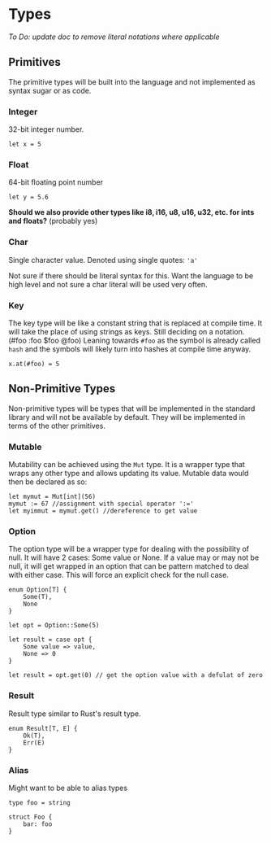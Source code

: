 # Types

*To Do: update doc to remove literal notations where applicable*

## Primitives
The primitive types will be built into the language and not implemented as syntax sugar or as code.

### Integer
32-bit integer number.
```text
let x = 5
```

### Float
64-bit floating point number
```text
let y = 5.6
```

**Should we also provide other types like i8, i16, u8, u16, u32, etc. for ints and floats?** (probably yes)

### Char
Single character value.
Denoted using single quotes: `'a'`

Not sure if there should be literal syntax for this.
Want the language to be high level and not sure a char literal will be used very often.

### Key
The key type will be like a constant string that is replaced at compile time.
It will take the place of using strings as keys.
Still deciding on a notation. (#foo :foo $foo @foo)
Leaning towards `#foo` as the symbol is already called `hash` and the symbols will likely turn into hashes at compile time anyway.

```text
x.at(#foo) = 5
```


## Non-Primitive Types
Non-primitive types will be types that will be implemented in the standard library and will not be available by default.
They will be implemented in terms of the other primitives.



### Mutable
Mutability can be achieved using the `Mut` type.
It is a wrapper type that wraps any other type and allows updating its value.
Mutable data would then be declared as so:
```text
let mymut = Mut[int](56)
mymut := 67 //assignment with special operator ':='
let myimmut = mymut.get() //dereference to get value
```

### Option
The option type will be a wrapper type for dealing with the possibility of null.
It will have 2 cases: Some value or None.
If a value may or may not be null, it will get wrapped in an option that can be pattern matched to deal with either case.
This will force an explicit check for the null case.
```
enum Option[T] {
	Some(T),
	None
}

let opt = Option::Some(5)

let result = case opt {
	Some value => value,
	None => 0
}

let result = opt.get(0) // get the option value with a defulat of zero
```

### Result
Result type similar to Rust's result type.
```text
enum Result[T, E] {
	Ok(T),
	Err(E)
}
```

### Alias
Might want to be able to alias types
```text
type foo = string

struct Foo {
	bar: foo
}
```